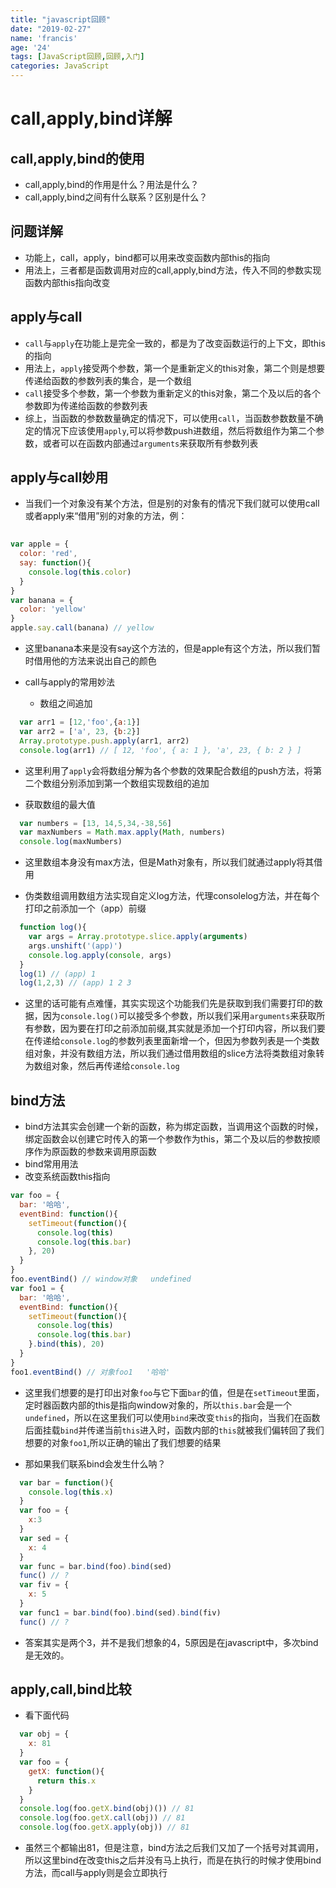 ```yaml
---
title: "javascript回顾"
date: "2019-02-27"
name: 'francis'
age: '24'
tags: [JavaScript回顾,回顾,入门]
categories: JavaScript
---
```


# call,apply,bind详解

## call,apply,bind的使用

- call,apply,bind的作用是什么？用法是什么？
- call,apply,bind之间有什么联系？区别是什么？

## 问题详解

- 功能上，call，apply，bind都可以用来改变函数内部this的指向
- 用法上，三者都是函数调用对应的call,apply,bind方法，传入不同的参数实现函数内部this指向改变

<!--more-->
## apply与call

- `call`与`apply`在功能上是完全一致的，都是为了改变函数运行的上下文，即this的指向
- 用法上，`apply`接受两个参数，第一个是重新定义的this对象，第二个则是想要传递给函数的参数列表的集合，是一个数组
- `call`接受多个参数，第一个参数为重新定义的this对象，第二个及以后的各个参数即为传递给函数的参数列表
- 综上，当函数的参数数量确定的情况下，可以使用`call`，当函数参数数量不确定的情况下应该使用`apply`,可以将参数push进数组，然后将数组作为第二个参数，或者可以在函数内部通过`arguments`来获取所有参数列表

## apply与call妙用

- 当我们一个对象没有某个方法，但是别的对象有的情况下我们就可以使用call或者apply来“借用”别的对象的方法，例：

```js
  
var apple = {
  color: 'red',
  say: function(){
    console.log(this.color)
  }
}
var banana = {
  color: 'yellow'
}
apple.say.call(banana) // yellow

```
- 这里banana本来是没有say这个方法的，但是apple有这个方法，所以我们暂时借用他的方法来说出自己的颜色

- call与apply的常用妙法
   - 数组之间追加

```js
  var arr1 = [12,'foo',{a:1}]
  var arr2 = ['a', 23, {b:2}]
  Array.prototype.push.apply(arr1, arr2)
  console.log(arr1) // [ 12, 'foo', { a: 1 }, 'a', 23, { b: 2 } ]
```
   - 这里利用了`apply`会将数组分解为各个参数的效果配合数组的push方法，将第二个数组分别添加到第一个数组实现数组的追加
  
   - 获取数组的最大值

```js
  var numbers = [13, 14,5,34,-38,56]
  var maxNumbers = Math.max.apply(Math, numbers)
  console.log(maxNumbers)
```

   - 这里数组本身没有max方法，但是Math对象有，所以我们就通过apply将其借用

   - 伪类数组调用数组方法实现自定义log方法，代理consolelog方法，并在每个打印之前添加一个（app）前缀
   
```js
  function log(){
    var args = Array.prototype.slice.apply(arguments)
    args.unshift('(app)')
    console.log.apply(console, args) 
  }
  log(1) // (app) 1
  log(1,2,3) // (app) 1 2 3
```

   - 这里的话可能有点难懂，其实实现这个功能我们先是获取到我们需要打印的数据，因为`console.log()`可以接受多个参数，所以我们采用`arguments`来获取所有参数，因为要在打印之前添加前缀,其实就是添加一个打印内容，所以我们要在传递给`console.log`的参数列表里面新增一个，但因为参数列表是一个类数组对象，并没有数组方法，所以我们通过借用数组的slice方法将类数组对象转为数组对象，然后再传递给`console.log`

## bind方法

- bind方法其实会创建一个新的函数，称为绑定函数，当调用这个函数的时候，绑定函数会以创建它时传入的第一个参数作为this，第二个及以后的参数按顺序作为原函数的参数来调用原函数
- bind常用用法
- 改变系统函数this指向

```js
var foo = {
  bar: '哈哈',
  eventBind: function(){
    setTimeout(function(){
      console.log(this)
      console.log(this.bar)
    }, 20)
  }
}
foo.eventBind() // window对象   undefined
var foo1 = {
  bar: '哈哈',
  eventBind: function(){
    setTimeout(function(){
      console.log(this)
      console.log(this.bar)
    }.bind(this), 20)
  }
}
foo1.eventBind() // 对象foo1   '哈哈'
```

   - 这里我们想要的是打印出对象`foo`与它下面`bar`的值，但是在`setTimeout`里面，定时器函数内部的this是指向window对象的，所以`this.bar`会是一个`undefined`，所以在这里我们可以使用`bind`来改变`this`的指向，当我们在函数后面挂载`bind`并传递当前`this`进入时，函数内部的`this`就被我们偏转回了我们想要的对象`foo1`,所以正确的输出了我们想要的结果

   - 那如果我们联系bind会发生什么呐？
   
```js
  var bar = function(){
    console.log(this.x)
  }
  var foo = {
    x:3
  }
  var sed = {
    x: 4
  }
  var func = bar.bind(foo).bind(sed)
  func() // ?
  var fiv = {
    x: 5
  }
  var func1 = bar.bind(foo).bind(sed).bind(fiv)
  func() // ?
```
   - 答案其实是两个3，并不是我们想象的4，5原因是在javascript中，多次bind是无效的。

## apply,call,bind比较

- 看下面代码

```js
  var obj = {
    x: 81
  }
  var foo = {
    getX: function(){
      return this.x
    }
  }
  console.log(foo.getX.bind(obj)()) // 81
  console.log(foo.getX.call(obj)) // 81
  console.log(foo.getX.apply(obj)) // 81
```
- 虽然三个都输出81，但是注意，bind方法之后我们又加了一个括号对其调用，所以这里bind在改变this之后并没有马上执行，而是在执行的时候才使用bind方法，而call与apply则是会立即执行






